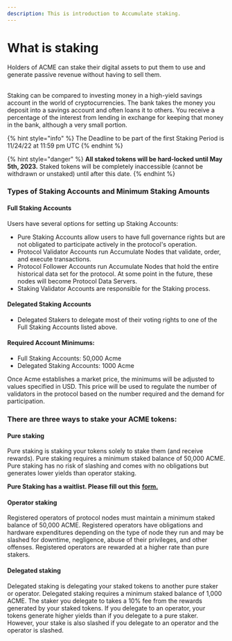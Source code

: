 ```yaml
---
description: This is introduction to Accumulate staking.
---
```


# What is staking

Holders of ACME can stake their digital assets to put them to use and generate passive revenue without having to sell them.&#x20;

&#x20;\
Staking can be compared to investing money in a high-yield savings account in the world of cryptocurrencies. The bank takes the money you deposit into a savings account and often loans it to others. You receive a percentage of the interest from lending in exchange for keeping that money in the bank, although a very small portion.&#x20;

{% hint style="info" %}
The Deadline to be part of the first Staking Period is 11/24/22 at 11:59 pm UTC
{% endhint %}

{% hint style="danger" %}
**All staked tokens will be hard-locked until May 5th, 2023.** Staked tokens will be completely inaccessible (cannot be withdrawn or unstaked) until after this date.
{% endhint %}

### Types of Staking Accounts and Minimum Staking Amounts

#### Full Staking Accounts

Users have several options for setting up Staking Accounts:

* Pure Staking Accounts allow users to have full governance rights but are not obligated to participate actively in the protocol's operation.
* Protocol Validator Accounts run Accumulate Nodes that validate, order, and execute transactions.
* Protocol Follower Accounts run Accumulate Nodes that hold the entire historical data set for the protocol. At some point in the future, these nodes will become Protocol Data Servers.
* Staking Validator Accounts are responsible for the Staking process.

#### Delegated Staking Accounts

* Delegated Stakers to delegate most of their voting rights to one of the Full Staking Accounts listed above.

#### Required Account Minimums:

* Full Staking Accounts: 50,000 Acme
* Delegated Staking Accounts: 1000 Acme

Once Acme establishes a market price, the minimums will be adjusted to values specified in USD. This price will be used to regulate the number of validators in the protocol based on the number required and the demand for participation.

### There are three ways to stake your ACME tokens:

#### **Pure staking**&#x20;

Pure staking is staking your tokens solely to stake them (and receive rewards). Pure staking requires a minimum staked balance of 50,000 ACME. Pure staking has no risk of slashing and comes with no obligations but generates lower yields than operator staking.

**Pure Staking has a waitlist. Please fill out this** [**form.**](https://forms.gle/W8cThDbS9xT2VBc89)

#### **Operator staking**&#x20;

Registered operators of protocol nodes must maintain a minimum staked balance of 50,000 ACME. Registered operators have obligations and hardware expenditures depending on the type of node they run and may be slashed for downtime, negligence, abuse of their privileges, and other offenses. Registered operators are rewarded at a higher rate than pure stakers.

#### **Delegated staking**&#x20;

Delegated staking is delegating your staked tokens to another pure staker or operator. Delegated staking requires a minimum staked balance of 1,000 ACME. The staker you delegate to takes a 10% fee from the rewards generated by your staked tokens. If you delegate to an operator, your tokens generate higher yields than if you delegate to a pure staker. However, your stake is also slashed if you delegate to an operator and the operator is slashed.
